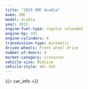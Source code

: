 ```yaml
---
title: "2015 GMC Acadia"
make: GMC
model: Acadia
year: 2015
engine-fuel-type: regular unleaded
engine-hp: 281
engine-cylinders: 6
transmission-type: Automatic
driven-wheels: Front wheel drive
number-of-doors: 4
market-category: Crossover
vehicle-size: Midsize
vehicle-style: 4dr SUV
---
```


{{< car_info >}}

